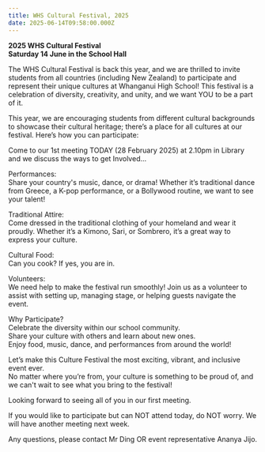 ```yaml
---
title: WHS Cultural Festival, 2025
date: 2025-06-14T09:58:00.000Z
---
```

**2025 WHS Cultural Festival**  
**Saturday 14 June in the School Hall**

The WHS Cultural Festival is back this year, and we are thrilled to invite students from all countries (including New Zealand) to participate and represent their unique cultures at Whanganui High School! This festival is a celebration of diversity, creativity, and unity, and we want YOU to be a part of it.  

This year, we are encouraging students from different cultural backgrounds to showcase their cultural heritage; there’s a place for all cultures at our festival. Here’s how you can participate:  

Come to our 1st meeting TODAY (28 February 2025) at 2.10pm in Library and we discuss the ways to get Involved...  

Performances:  
Share your country's music, dance, or drama! Whether it’s traditional dance from Greece, a K-pop performance, or a Bollywood routine, we want to see your talent! 

Traditional Attire:  
Come dressed in the traditional clothing of your homeland and wear it proudly. Whether it’s a Kimono, Sari, or Sombrero, it’s a great way to express your culture.  

Cultural Food:  
Can you cook? If yes, you are in.  

Volunteers:  
We need help to make the festival run smoothly! Join us as a volunteer to assist with setting up, managing stage, or helping guests navigate the event.  

Why Participate?  
Celebrate the diversity within our school community.  
Share your culture with others and learn about new ones.  
Enjoy food, music, dance, and performances from around the world!  

Let’s make this Culture Festival the most exciting, vibrant, and inclusive event ever.  
No matter where you’re from, your culture is something to be proud of, and we can't wait to see what you bring to the festival!  

Looking forward to seeing all of you in our first meeting.  

If you would like to participate but can NOT attend today, do NOT worry. We will have another meeting next week.  

Any questions, please contact Mr Ding OR event representative Ananya Jijo.

